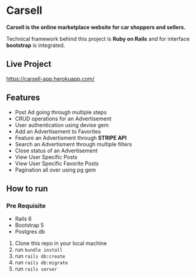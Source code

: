 # Carsell

**Carsell is the online marketplace website for car shoppers and sellers.**

Technical framework behind this project is **Ruby on Rails** and for interface **bootstrap** is integrated. 

## Live Project
https://carsell-app.herokuapp.com/

## Features 
- Post Ad going through multiple steps 
- CRUD operations for an Advertisement
- User authentication using devise gem
- Add an Advertisement to Favorites
- Feature an Advertisment through **STRIPE API**
- Search an Advertisment through multiple filters
- Close status of an Advertisement 
- View User Specific Posts
- View User Specific Favorite Posts
- Pagination all over using pg gem

## How to run

### Pre Requisite
- Rails 6 
- Bootstrap 5
- Postgres db

1. Clone this repo in your local machine
2. run `bundle install`
3. run `rails db:create`
4. run `rails db:migrate`
5. run `rails server`
